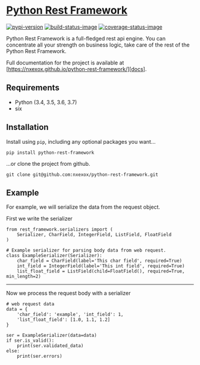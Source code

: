 # [Python Rest Framework][docs]

[![pypi-version]][pypi]
[![build-status-image]][travis]
[![coverage-status-image]][codecov]

Python Rest Framework is a full-fledged rest api engine.
You can concentrate all your strength on business logic, take care of the rest of the Python Rest Framework.

Full documentation for the project is available at [https://nxexox.github.io/python-rest-framework/][docs].

## Requirements

* Python (3.4, 3.5, 3.6, 3.7)
* six

## Installation

Install using `pip`, including any optional packages you want...

    pip install python-rest-framework

...or clone the project from github.

    git clone git@github.com:nxexox/python-rest-framework.git


## Example

For example, we will serialize the data from the request object.

First we write the serializer

    from rest_framework.serializers import (
        Serializer, CharField, IntegerField, ListField, FloatField
    )

    # Example serializer for parsing body data from web request.
    class ExampleSerializer(Serializer):
        char_field = CharField(label='This char field', required=True)
        int_field = IntegerField(label='This int field', required=True)
        list_float_field = ListField(child=FloatField(), required=True, min_length=2)

---

Now we process the request body with a serializer

    # web request data
    data = {
        'char_field': 'example', 'int_field': 1,
        'list_float_field': [1.0, 1.1, 1.2]
    }

    ser = ExampleSerializer(data=data)
    if ser.is_valid():
        print(ser.validated_data)
    else:
        print(ser.errors)

[docs]: https://nxexox.github.io/python-rest-framework/
[pypi-version]: https://img.shields.io/pypi/v/python-rest-framework.svg
[pypi]: https://pypi.org/project/Python-Rest-Framework/
[build-status-image]: https://travis-ci.org/nxexox/python-rest-framework.svg?branch=master
[travis]: https://travis-ci.org/encode/python-rest-framework?branch=master
[coverage-status-image]: https://codecov.io/gh/codecov/python-rest-framework/branch/master/graph/badge.svg
[codecov]: https://codecov.io/gh/codecov/example-python

